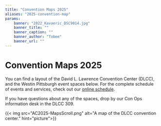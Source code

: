 ```yaml
---
title: "Convention Maps 2025"
aliases: "2025-convention-map"
params:
    banner: "2022_Kavaeric_DSC9014.jpg"
    banner_title: ""
    banner_caption: ""
    banner_author: "Tobee"
    banner_url: ""
---
```


# Convention Maps 2025

You can find a layout of the David L. Lawrence Convention Center (DLCC), and the Westin Pittsburgh event spaces below. For the complete schedule of events and services, check out our [online schedule](https://anthrocon.sched.com).

If you have questions about any of the spaces, drop by our Con Ops information desk in the DLCC 309.

{{< img src="AC2025-MapsScroll.png" alt="A map of the DLCC convention center." hint="picture">}}
